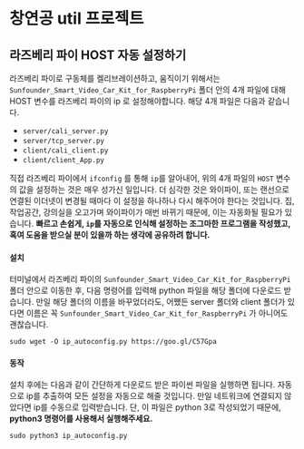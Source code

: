 창연공 util 프로젝트
=====================

라즈베리 파이 HOST 자동 설정하기
---------------------------
라즈베리 파이로 구동체를 켈리브레이션하고, 움직이기 위해서는 `Sunfounder_Smart_Video_Car_Kit_for_RaspberryPi` 폴더 안의 4개 파일에 대해 HOST 변수를 라즈베리 파이의 ip 로 설정해야합니다. 해당 4개 파일은 다음과 같습니다.

* `server/cali_server.py`
* `server/tcp_server.py`
* `client/cali_client.py`
* `client/client_App.py`

직접 라즈베리 파이에서 `ifconfig` 를 통해 `ip`를 알아내어, 위의 4개 파일의 `HOST` 변수의 값을 설정하는 것은 매우 성가신 일입니다. 더 심각한 것은 와이파이, 또는 랜선으로 연결된 이더넷이 변경될 때마다 이 설정을 하나하나 다시 해주어야 한다는 것입니다. 집, 작업공간, 강의실을 오고가며 와이파이가 매번 바뀌기 때문에, 이는 자동화될 필요가 있습니다. **빠르고 손쉽게, `ip`를 자동으로 인식해 설정하는 조그마한 프로그램을 작성했고, 혹여 도움을 받으실 분이 있을까 하는 생각에 공유하려 합니다.**

#### 설치
터미널에서 라즈베리 파이의 `Sunfounder_Smart_Video_Car_Kit_for_RaspberryPi` 폴더 안으로 이동한 후, 다음 명령어를 입력해 python 파일을 해당 폴더에 다운로드 받습니다. 만일 해당 폴더의 이름을 바꾸었더라도, 어쨌든 server 폴더와 client 폴더가 있다면 이름은 꼭 `Sunfounder_Smart_Video_Car_Kit_for_RaspberryPi` 가 아니어도 괜찮습니다.
```shell
sudo wget -O ip_autoconfig.py https://goo.gl/C57Gpa
```

#### 동작
설치 후에는 다음과 같이 간단하게 다운로드 받은 파이썬 파일을 실행하면 됩니다. 자동으로 ip를 추출하여 모든 설정을 자동으로 해줄 것입니다. 만일 네트워크에 연결되지 않았다면 ip를 수동으로 입력받습니다. 단, 이 파일은 python 3로 작성되었기 때문에, **python3 명령어를 사용해서 실행해주세요.**
```shell
sudo python3 ip_autoconfig.py
```
